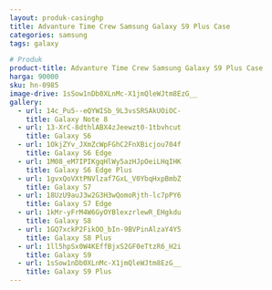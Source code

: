 ```yaml
---
layout: produk-casinghp
title: Advanture Time Crew Samsung Galaxy S9 Plus Case
categories: samsung
tags: galaxy

# Produk
product-title: Advanture Time Crew Samsung Galaxy S9 Plus Case
harga: 90000
sku: hn-0985
image-drive: 1sSow1nDb0XLnMc-X1jmQleWJtm8EzG__
gallery:
  - url: 14c_Pu5--eQYWISb_9L3vsSRSAkUOiOC-
    title: Galaxy Note 8
  - url: 13-XrC-8dthlABX4zJeewzt0-1tbvhcut
    title: Galaxy S6
  - url: 1OkjZYv_JXmZcWpFGhC2FnXBicjou704f
    title: Galaxy S6 Edge
  - url: 1M08_eM7IPIKgqHlWy5azHJpOeiLHqIHK
    title: Galaxy S6 Edge Plus
  - url: 1gvxQoVXtPNVlzaf7GxL_V0YbqHxpBmbZ
    title: Galaxy S7
  - url: 18UzU9auJ3w2G3H3wQomoRjth-lc7pPY6
    title: Galaxy S7 Edge
  - url: 1kMr-yFrM4W6GyOYBlexzrlewR_EHgkdu
    title: Galaxy S8
  - url: 1GQ7xckP2FikOO_bIn-9BVPinAlzaY4Y5
    title: Galaxy S8 Plus
  - url: 1ll5hpSx0W4KEffBjxS2GF0eTtzR6_H2i
    title: Galaxy S9
  - url: 1sSow1nDb0XLnMc-X1jmQleWJtm8EzG__
    title: Galaxy S9 Plus
---
```

